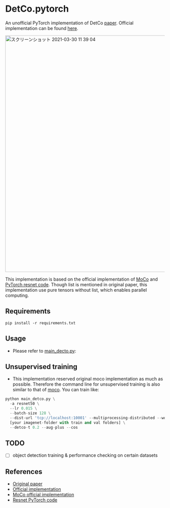 # DetCo.pytorch
An unofficial PyTorch implementation of DetCo [paper](https://arxiv.org/pdf/2102.04803.pdf). Official implementation can be found [here](https://github.com/xieenze/DetCo).

<img width="746" alt="スクリーンショット 2021-03-30 11 39 04" src="https://user-images.githubusercontent.com/13246825/112925323-a5cab780-914c-11eb-80f9-19199fb439d6.png">

This implementation is based on the official implementation of [MoCo](https://github.com/facebookresearch/moco) and [PyTorch resnet code](https://github.com/pytorch/vision/blob/master/torchvision/models/resnet.py). Though list is mentioned in original paper, this implementation use pure tensors without list, which enables parallel computing.

## Requirements
```
pip install -r requirements.txt
```

## Usage
- Please refer to [main_decto.py](https://github.com/shuuchen/DetCo.pytorch/blob/main/main_decto.py):

## Unsupervised training
- This implementation reserved original moco implementation as much as possible. Therefore the command line for unsupervised training is also similar to that of [moco](https://github.com/facebookresearch/moco#unsupervised-training). You can train like:
```python
python main_detco.py \
  -a resnet50 \
  --lr 0.015 \
  --batch-size 128 \
  --dist-url 'tcp://localhost:10001' --multiprocessing-distributed --world-size 1 --rank 0 \
  [your imagenet-folder with train and val folders] \
  --detco-t 0.2 --aug-plus --cos
```

## TODO
- [ ] object detection training & performance checking on certain datasets


## References
- [Original paper](https://arxiv.org/pdf/2102.04803.pdf)
- [Official implementation](https://github.com/xieenze/DetCo)
- [MoCo official implementation](https://github.com/facebookresearch/moco)
- [Resnet PyTorch code](https://github.com/pytorch/vision/blob/master/torchvision/models/resnet.py)
